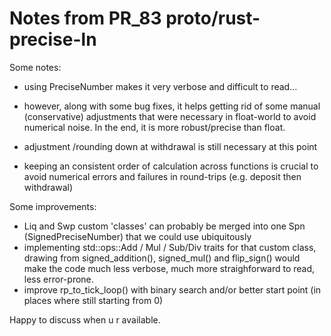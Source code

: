 
# Notes from PR_83 proto/rust-precise-ln

Some notes:

- using PreciseNumber makes it very verbose and difficult to read...

- however, along with some bug fixes, it helps getting rid of some manual (conservative) adjustments that were necessary in float-world to avoid numerical noise. In the end, it is more robust/precise than float.
- adjustment /rounding down at withdrawal is still necessary at this point
- keeping an consistent order of calculation across functions is crucial to avoid numerical errors and failures in round-trips (e.g. deposit then withdrawal)  

Some improvements:

- Liq and Swp custom 'classes' can probably be merged into one Spn (SignedPreciseNumber) that we could use ubiquitously
- implementing std::ops::Add / Mul / Sub/Div traits for that custom class, drawing from signed_addition(), signed_mul() and flip_sign() would make the code much less verbose, much more straighforward to read, less error-prone.
- improve rp_to_tick_loop() with binary search and/or better start point (in places where still starting from 0)  

Happy to discuss when u r available.